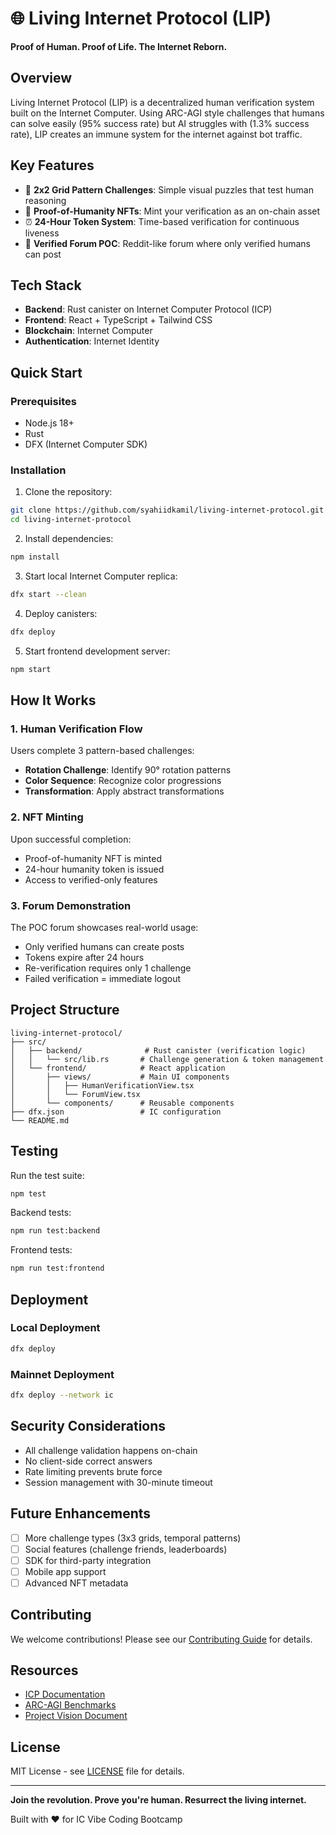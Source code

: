 # 🌐 Living Internet Protocol (LIP)

**Proof of Human. Proof of Life. The Internet Reborn.**

## Overview

Living Internet Protocol (LIP) is a decentralized human verification system built on the Internet Computer. Using ARC-AGI style challenges that humans can solve easily (95% success rate) but AI struggles with (1.3% success rate), LIP creates an immune system for the internet against bot traffic.

## Key Features

- 🧩 **2x2 Grid Pattern Challenges**: Simple visual puzzles that test human reasoning
- 🎯 **Proof-of-Humanity NFTs**: Mint your verification as an on-chain asset
- ⏰ **24-Hour Token System**: Time-based verification for continuous liveness
- 💬 **Verified Forum POC**: Reddit-like forum where only verified humans can post

## Tech Stack

- **Backend**: Rust canister on Internet Computer Protocol (ICP)
- **Frontend**: React + TypeScript + Tailwind CSS
- **Blockchain**: Internet Computer
- **Authentication**: Internet Identity

## Quick Start

### Prerequisites

- Node.js 18+
- Rust
- DFX (Internet Computer SDK)

### Installation

1. Clone the repository:
```bash
git clone https://github.com/syahiidkamil/living-internet-protocol.git
cd living-internet-protocol
```

2. Install dependencies:
```bash
npm install
```

3. Start local Internet Computer replica:
```bash
dfx start --clean
```

4. Deploy canisters:
```bash
dfx deploy
```

5. Start frontend development server:
```bash
npm start
```

## How It Works

### 1. Human Verification Flow

Users complete 3 pattern-based challenges:
- **Rotation Challenge**: Identify 90° rotation patterns
- **Color Sequence**: Recognize color progressions
- **Transformation**: Apply abstract transformations

### 2. NFT Minting

Upon successful completion:
- Proof-of-humanity NFT is minted
- 24-hour humanity token is issued
- Access to verified-only features

### 3. Forum Demonstration

The POC forum showcases real-world usage:
- Only verified humans can create posts
- Tokens expire after 24 hours
- Re-verification requires only 1 challenge
- Failed verification = immediate logout

## Project Structure

```
living-internet-protocol/
├── src/
│   ├── backend/              # Rust canister (verification logic)
│   │   └── src/lib.rs       # Challenge generation & token management
│   └── frontend/            # React application
│       ├── views/           # Main UI components
│       │   ├── HumanVerificationView.tsx
│       │   └── ForumView.tsx
│       └── components/      # Reusable components
├── dfx.json                 # IC configuration
└── README.md
```

## Testing

Run the test suite:
```bash
npm test
```

Backend tests:
```bash
npm run test:backend
```

Frontend tests:
```bash
npm run test:frontend
```

## Deployment

### Local Deployment

```bash
dfx deploy
```

### Mainnet Deployment

```bash
dfx deploy --network ic
```

## Security Considerations

- All challenge validation happens on-chain
- No client-side correct answers
- Rate limiting prevents brute force
- Session management with 30-minute timeout

## Future Enhancements

- [ ] More challenge types (3x3 grids, temporal patterns)
- [ ] Social features (challenge friends, leaderboards)
- [ ] SDK for third-party integration
- [ ] Mobile app support
- [ ] Advanced NFT metadata

## Contributing

We welcome contributions! Please see our [Contributing Guide](CONTRIBUTING.md) for details.

## Resources

- [ICP Documentation](https://internetcomputer.org/docs)
- [ARC-AGI Benchmarks](https://github.com/fchollet/ARC-AGI)
- [Project Vision Document](DOCS/LIP_VISION_HUSTLE.md)

## License

MIT License - see [LICENSE](LICENSE) file for details.

---

**Join the revolution. Prove you're human. Resurrect the living internet.**

Built with ❤️ for IC Vibe Coding Bootcamp